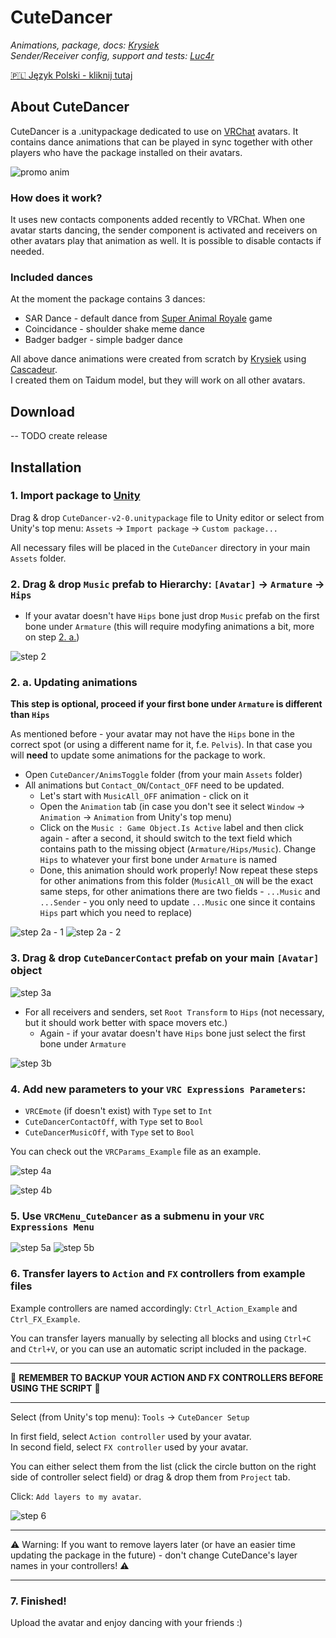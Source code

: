 # **CuteDancer**

_Animations, package, docs: [Krysiek](https://github.com/Krysiek)  
Sender/Receiver config, support and tests: [Luc4r](https://github.com/Luc4r)_

[🇵🇱 Język Polski - kliknij tutaj](/README.pl.md)

## About CuteDancer

CuteDancer is a .unitypackage dedicated to use on [VRChat](https://hello.vrchat.com/) avatars. It contains dance animations that can be played in sync together with other players who have the package installed on their avatars.

![promo anim](/docs/images/cutedancer.gif)

### How does it work?

It uses new contacts components added recently to VRChat. When one avatar starts dancing, the sender component is activated and receivers on other avatars play that animation as well. It is possible to disable contacts if needed.

### Included dances

At the moment the package contains 3 dances:
- SAR Dance - default dance from [Super Animal Royale](https://animalroyale.com/) game
- Coincidance - shoulder shake meme dance
- Badger badger - simple badger dance

All above dance animations were created from scratch by [Krysiek](https://github.com/Krysiek) using [Cascadeur](https://cascadeur.com/).  
I created them on Taidum model, but they will work on all other avatars.

## Download

-- TODO create release

## Installation

### 1. Import package to [Unity](https://unity.com/)

Drag & drop `CuteDancer-v2-0.unitypackage` file to Unity editor or select from Unity's top menu: `Assets` -> `Import package` -> `Custom package...`

All necessary files will be placed in the `CuteDancer` directory in your main `Assets` folder.

### 2. Drag & drop `Music` prefab to Hierarchy: `[Avatar]` -> `Armature` -> `Hips`
- If your avatar doesn't have `Hips` bone just drop `Music` prefab on the first bone under `Armature` (this will require modyfing animations a bit, more on step [2. a.](#6-a-updating-animations))

![step 2](/docs/images/step2.png)

### 2. a. Updating animations

**This step is optional, proceed if your first bone under `Armature` is different than `Hips`**

As mentioned before - your avatar may not have the `Hips` bone in the correct spot (or using a different name for it, f.e. `Pelvis`). In that case you will **need** to update some animations for the package to work.   
- Open `CuteDancer/AnimsToggle` folder (from your main `Assets` folder)
- All animations but `Contact_ON`/`Contact_OFF` need to be updated.
    - Let's start with `MusicAll_OFF` animation - click on it
    -  Open the `Animation` tab (in case you don't see it select `Window` -> `Animation` -> `Animation` from Unity's top menu)
    - Click on the `Music : Game Object.Is Active` label and then click again - after a second, it should switch to the text field which contains path to the missing object (`Armature/Hips/Music`). Change `Hips` to whatever your first bone under `Armature` is named
    - Done, this animation should work properly! Now repeat these steps for other animations from this folder (`MusicAll_ON` will be the exact same steps, for other animations there are two fields - `...Music` and `...Sender` - you only need to update `...Music` one since it contains `Hips` part which you need to replace)

![step 2a - 1](/docs/images/step2a1.png)
![step 2a - 2](/docs/images/step2a2.png)

### 3. Drag & drop `CuteDancerContact` prefab on your main `[Avatar]` object

![step 3a](/docs/images/step3a.png)

- For all receivers and senders, set `Root Transform` to `Hips` (not necessary, but it should work better with space movers etc.)  
   - Again - if your avatar doesn't have `Hips` bone just select the first bone under `Armature`

![step 3b](/docs/images/step3b.png)

### 4. Add new parameters to your `VRC Expressions Parameters`:

- `VRCEmote` (if doesn't exist) with `Type` set to `Int`
- `CuteDancerContactOff`, with `Type` set to `Bool`
- `CuteDancerMusicOff`, with `Type` set to `Bool`

You can check out the `VRCParams_Example` file as an example.

![step 4a](/docs/images/step4a.png)

![step 4b](/docs/images/step4b.png)

### 5. Use `VRCMenu_CuteDancer` as a submenu in your `VRC Expressions Menu`

![step 5a](/docs/images/step5a.png)
![step 5b](/docs/images/step5b.png)

### 6. Transfer layers to `Action` and `FX` controllers from example files

Example controllers are named accordingly: `Ctrl_Action_Example` and `Ctrl_FX_Example`.

You can transfer layers manually by selecting all blocks and using `Ctrl+C` and `Ctrl+V`, or you can use an automatic script included in the package.

_________________

🛑 **REMEMBER TO BACKUP YOUR ACTION AND FX CONTROLLERS BEFORE USING THE SCRIPT** 🛑

_________________

Select (from Unity's top menu): `Tools` -> `CuteDancer Setup`

In first field, select `Action controller` used by your avatar.   
In second field, select `FX controller` used by your avatar.

You can either select them from the list (click the circle button on the right side of controller select field) or drag & drop them from `Project` tab.

Click: `Add layers to my avatar`.

![step 6](/docs/images/step6.png)

_________________

⚠️ Warning: If you want to remove layers later (or have an easier time updating the package in the future) - don't change CuteDance's layer names in your controllers! ⚠️

_________________

### 7. **Finished!**

Upload the avatar and enjoy dancing with your friends :)